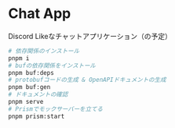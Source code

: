 # Chat App

Discord Likeなチャットアプリケーション（の予定）

```bash
# 依存関係のインストール
pnpm i
# bufの依存関係をインストール
pnpm buf:deps
# protobufコードの生成 & OpenAPIドキュメントの生成
pnpm buf:gen
# ドキュメントの確認
pnpm serve
# Prismでモックサーバーを立てる
pnpm prism:start
```
